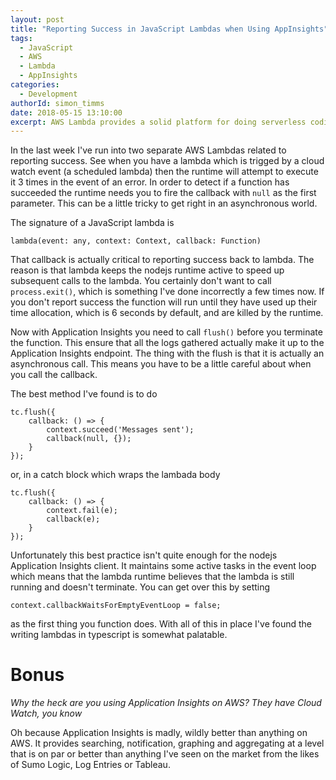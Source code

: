```yaml
---
layout: post
title: "Reporting Success in JavaScript Lambdas when Using AppInsights"
tags:
  - JavaScript
  - AWS
  - Lambda
  - AppInsights
categories:
  - Development
authorId: simon_timms
date: 2018-05-15 13:10:00
excerpt: AWS Lambda provides a solid platform for doing serverless coding but when used in conjunction with Application Insights there are some tricks to get the function to return properly.
---
```


In the last week I've run into two separate AWS Lambdas related to reporting success. See when you have a lambda which is trigged by a cloud watch event (a scheduled lambda) then the runtime will attempt to execute it 3 times in the event of an error. In order to detect if a function has succeeded the runtime needs you to fire the callback with `null` as the first parameter. This can be a little tricky to get right in an asynchronous world. 

The signature of a JavaScript lambda is 

```
lambda(event: any, context: Context, callback: Function)
```

That callback is actually critical to reporting success back to lambda. The reason is that lambda keeps the nodejs runtime active to speed up subsequent calls to the lambda. You certainly don't want to call `process.exit()`, which is something I've done incorrectly a few times now. If you don't report success the function will run until they have used up their time allocation, which is 6 seconds by default, and are killed by the runtime. 

Now with Application Insights you need to call `flush()` before you terminate the function. This ensure that all the logs gathered actually make it up to the Application Insights endpoint. The thing with the flush is that it is actually an asynchronous call. This means you have to be a little careful about when you call the callback. 

The best method I've found is to do

```
tc.flush({
    callback: () => {
        context.succeed('Messages sent');
        callback(null, {});
    }
});
```

or, in a catch block which wraps the lambada body 

```
tc.flush({
    callback: () => {
        context.fail(e);
        callback(e);
    }
});
```

Unfortunately this best practice isn't quite enough for the nodejs Application Insights client. It maintains some active tasks in the event loop which means that the lambda runtime believes that the lambda is still running and doesn't terminate. You can get over this by setting

```
context.callbackWaitsForEmptyEventLoop = false;
```

as the first thing you function does. With all of this in place I've found the writing lambdas in typescript is somewhat palatable.  

# Bonus

*Why the heck are you using Application Insights on AWS? They have Cloud Watch, you know*

Oh because Application Insights is madly, wildly better than anything on AWS. It provides searching, notification, graphing and aggregating at a level that is on par or better than anything I've seen on the market from the likes of Sumo Logic, Log Entries or Tableau. 